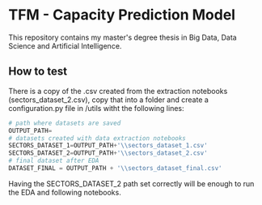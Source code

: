 # TFM - Capacity Prediction Model
This repository contains my master's degree thesis in Big Data, Data Science and Artificial Intelligence.


## How to test
There is a copy of the .csv created from the extraction notebooks (sectors_dataset_2.csv), copy that into a folder and create a configuration.py file in /utils witht the following lines:

```python
# path where datasets are saved
OUTPUT_PATH=
# datasets created with data extraction notebooks
SECTORS_DATASET_1=OUTPUT_PATH+'\\sectors_dataset_1.csv'
SECTORS_DATASET_2=OUTPUT_PATH+'\\sectors_dataset_2.csv'
# final dataset after EDA
DATASET_FINAL = OUTPUT_PATH + '\\sectors_dataset_final.csv'
```

Having the SECTORS_DATASET_2 path set correctly will be enough to run the EDA and following notebooks.

